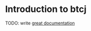 # Introduction to btcj

TODO: write [great documentation](http://jacobian.org/writing/what-to-write/)
